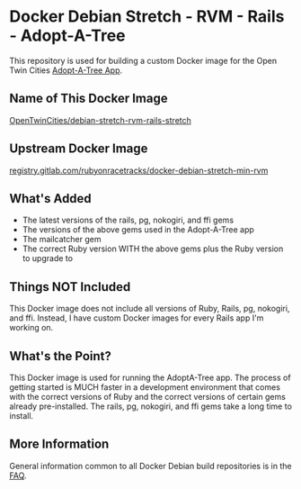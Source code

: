 # Docker Debian Stretch - RVM - Rails - Adopt-A-Tree

This repository is used for building a custom Docker image for the Open Twin Cities [Adopt-A-Tree App](https://github.com/OpenTwinCities/adopt-a-tree).

## Name of This Docker Image
[OpenTwinCities/debian-stretch-rvm-rails-stretch](https://cloud.docker.com/u/opentwincities/repository/docker/opentwincities/debian-stretch-rvm-rails-adoptatree)

## Upstream Docker Image
[registry.gitlab.com/rubyonracetracks/docker-debian-stretch-min-rvm](https://gitlab.com/rubyonracetracks/docker-debian-stretch-min-rvm/container_registry)

## What's Added
* The latest versions of the rails, pg, nokogiri, and ffi gems
* The versions of the above gems used in the Adopt-A-Tree app
* The mailcatcher gem
* The correct Ruby version WITH the above gems plus the Ruby version to upgrade to

## Things NOT Included
This Docker image does not include all versions of Ruby, Rails, pg, nokogiri, and ffi.  Instead, I have custom Docker images for every Rails app I'm working on.

## What's the Point?
This Docker image is used for running the AdoptA-Tree app.  The process of getting started is MUCH faster in a development environment that comes with the correct versions of Ruby and the correct versions of certain gems already pre-installed.  The rails, pg, nokogiri, and ffi gems take a long time to install.

## More Information
General information common to all Docker Debian build repositories is in the [FAQ](https://gitlab.com/rubyonracetracks/docker-debian-common/blob/master/FAQ.md).
